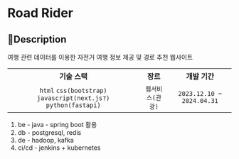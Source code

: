# Road Rider
## 📒Description

여행 관련 데이터를 이용한 자전거 여행 정보 제공 및 경로 추천 웹사이트

<div align="center">
  <table>
    <tr>
      <th> 기술 스택 </th>
      <th> 장르 </th>
      <th> 개발 기간 </th>
    </tr>  
    <tr>
      <td align="center"> <code>html</code> <code>css(bootstrap)</code> <code>javascript(next.js?)</code> <code>python(fastapi)</code> </td>
      <td align="center"> <code>웹서비스(관광)</code> </td>
      <td align="center"> <code>2023.12.10 ~ 2024.04.31</code> </td>
    </tr>
  </table>
</div>

1. be - java - spring boot 활용
2. db - postgresql, redis
3. de - hadoop, kafka
4. ci/cd - jenkins + kubernetes
